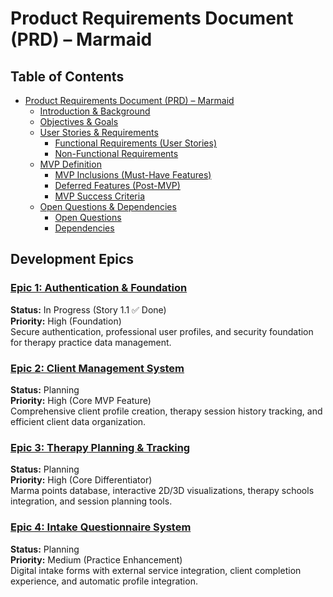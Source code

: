# Product Requirements Document (PRD) – Marmaid

## Table of Contents

- [Product Requirements Document (PRD) – Marmaid](#table-of-contents)
  - [Introduction & Background](./introduction-background.md)
  - [Objectives & Goals](./objectives-goals.md)
  - [User Stories & Requirements](./user-stories-requirements.md)
    - [Functional Requirements (User Stories)](./user-stories-requirements.md#functional-requirements-user-stories)
    - [Non-Functional Requirements](./user-stories-requirements.md#non-functional-requirements)
  - [MVP Definition](./mvp-definition.md)
    - [MVP Inclusions (Must-Have Features)](./mvp-definition.md#mvp-inclusions-must-have-features)
    - [Deferred Features (Post-MVP)](./mvp-definition.md#deferred-features-post-mvp)
    - [MVP Success Criteria](./mvp-definition.md#mvp-success-criteria)
  - [Open Questions & Dependencies](./open-questions-dependencies.md)
    - [Open Questions](./open-questions-dependencies.md#open-questions)
    - [Dependencies](./open-questions-dependencies.md#dependencies)

## Development Epics

### [Epic 1: Authentication & Foundation](./epic-1-authentication-foundation.md)
**Status:** In Progress (Story 1.1 ✅ Done)  
**Priority:** High (Foundation)  
Secure authentication, professional user profiles, and security foundation for therapy practice data management.

### [Epic 2: Client Management System](./epic-2-client-management.md)  
**Status:** Planning  
**Priority:** High (Core MVP Feature)  
Comprehensive client profile creation, therapy session history tracking, and efficient client data organization.

### [Epic 3: Therapy Planning & Tracking](./epic-3-therapy-planning-tracking.md)  
**Status:** Planning  
**Priority:** High (Core Differentiator)  
Marma points database, interactive 2D/3D visualizations, therapy schools integration, and session planning tools.

### [Epic 4: Intake Questionnaire System](./epic-4-intake-questionnaire.md)  
**Status:** Planning  
**Priority:** Medium (Practice Enhancement)  
Digital intake forms with external service integration, client completion experience, and automatic profile integration.
